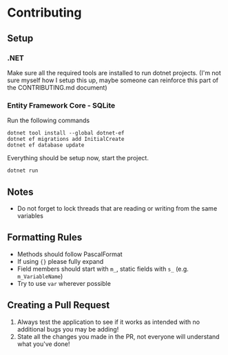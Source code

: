 # Contributing

## Setup
### .NET
Make sure all the required tools are installed to run dotnet projects. (I'm not sure myself how I setup this up, maybe someone can reinforce this part of the CONTRIBUTING.md document)

### Entity Framework Core - SQLite
Run the following commands
```
dotnet tool install --global dotnet-ef
dotnet ef migrations add InitialCreate
dotnet ef database update
```

Everything should be setup now, start the project.
```
dotnet run
```

## Notes
- Do not forget to lock threads that are reading or writing from the same variables

## Formatting Rules
- Methods should follow PascalFormat
- If using `{}` please fully expand
- Field members should start with `m_`, static fields with `s_` (e.g. `m_VariableName`)
- Try to use `var` wherever possible

## Creating a Pull Request
1. Always test the application to see if it works as intended with no additional bugs you may be adding!
2. State all the changes you made in the PR, not everyone will understand what you've done!
